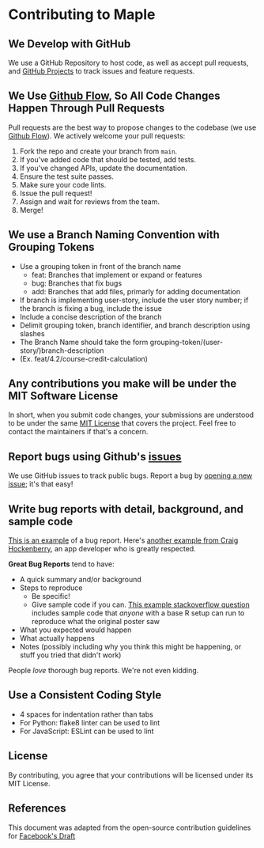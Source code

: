 # Contributing to Maple

## We Develop with GitHub
We use a GitHub Repository to host code, as well as accept pull requests, and [GitHub Projects](https://github.com/orgs/ECE444-2022Fall/projects/2/views/2) to track issues and feature requests.

## We Use [Github Flow](https://docs.github.com/en/get-started/quickstart/github-flow), So All Code Changes Happen Through Pull Requests
Pull requests are the best way to propose changes to the codebase (we use [Github Flow](https://docs.github.com/en/get-started/quickstart/github-flow)). We actively welcome your pull requests:

1. Fork the repo and create your branch from `main`.
2. If you've added code that should be tested, add tests.
3. If you've changed APIs, update the documentation.
4. Ensure the test suite passes.
5. Make sure your code lints.
6. Issue the pull request! 
7. Assign and wait for reviews from the team.
8. Merge!  

## We use a Branch Naming Convention with Grouping Tokens
- Use a grouping token in front of the branch name
  - feat: Branches that implement or expand or features
  - bug: Branches that fix bugs
  - add: Branches that add files, primarly for adding documentation
- If branch is implementing user-story, include the user story number; if the branch is fixing a bug, include the issue 
- Include a concise description of the branch
- Delimit grouping token, branch identifier, and branch description using slashes
- The Branch Name should take the form grouping-token/(user-story/)branch-description
- (Ex. feat/4.2/course-credit-calculation)

## Any contributions you make will be under the MIT Software License
In short, when you submit code changes, your submissions are understood to be under the same [MIT License](http://choosealicense.com/licenses/mit/) that covers the project. Feel free to contact the maintainers if that's a concern.

## Report bugs using Github's [issues](https://github.com/ECE444-2022Fall/project-1-web-application-design-education-pathways-group-23-runtimeterror/issues)
We use GitHub issues to track public bugs. Report a bug by [opening a new issue](https://github.com/ECE444-2022Fall/project-1-web-application-design-education-pathways-group-23-runtimeterror/issues/new); it's that easy!

## Write bug reports with detail, background, and sample code
[This is an example](http://stackoverflow.com/q/12488905/180626) of a bug report. Here's [another example from Craig Hockenberry](http://www.openradar.me/11905408), an app developer who is greatly respected.

**Great Bug Reports** tend to have:

- A quick summary and/or background
- Steps to reproduce
  - Be specific!
  - Give sample code if you can. [This example stackoverflow question](http://stackoverflow.com/q/12488905/180626) includes sample code that *anyone* with a base R setup can run to reproduce what the original poster saw
- What you expected would happen
- What actually happens
- Notes (possibly including why you think this might be happening, or stuff you tried that didn't work)

People *love* thorough bug reports. We're not even kidding.

## Use a Consistent Coding Style
* 4 spaces for indentation rather than tabs 
* For Python: flake8 linter can be used to lint
* For JavaScript: ESLint can be used to lint

## License
By contributing, you agree that your contributions will be licensed under its MIT License.

## References
This document was adapted from the open-source contribution guidelines for [Facebook's Draft](https://github.com/facebook/draft-js/blob/main/CONTRIBUTING.md)
